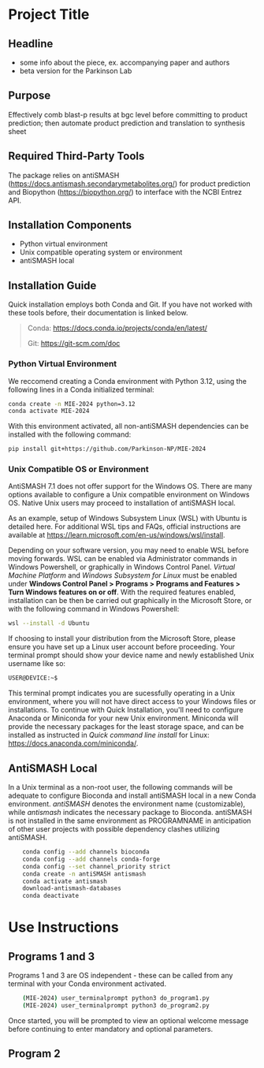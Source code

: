 # Project Title
## Headline

* some info about the piece, ex. accompanying paper and authors
* beta version for the Parkinson Lab

## Purpose
Effectively comb blast-p results at bgc level before committing to product prediction; then automate product prediction and translation to synthesis sheet

## Required Third-Party Tools
The package relies on antiSMASH (<https://docs.antismash.secondarymetabolites.org/>) for product prediction and Biopython (<https://biopython.org/>) to interface with the NCBI Entrez API.

## Installation Components
- Python virtual environment
- Unix compatible operating system or environment
- antiSMASH local

## Installation Guide
Quick installation employs both Conda and Git. If you have not worked with these tools before, their documentation is linked below.
> Conda: <https://docs.conda.io/projects/conda/en/latest/>
>
> Git: <https://git-scm.com/doc>

### Python Virtual Environment
We reccomend creating a Conda environment with Python 3.12, using the following lines in a Conda initialized terminal:
```Bash
conda create -n MIE-2024 python=3.12
conda activate MIE-2024
```
With this environment activated, all non-antiSMASH dependencies can be installed with the following command:
```Bash
pip install git+https://github.com/Parkinson-NP/MIE-2024
```

### Unix Compatible OS or Environment
AntiSMASH 7.1 does not offer support for the Windows OS. There are many options available to configure a Unix compatible environment on Windows OS. Native Unix users may proceed to installation of antiSMASH local.

 As an example, setup of Windows Subsystem Linux (WSL) with Ubuntu is detailed here. For additional WSL tips and FAQs, official instructions are available at
<https://learn.microsoft.com/en-us/windows/wsl/install>.

Depending on your software version, you may need to enable WSL before moving forwards.
WSL can be enabled via Administrator commands in Windows Powershell, or graphically in Windows Control Panel.
*Virtual Machine Platform* and *Windows Subsystem for Linux* must be enabled under **Windows Control Panel > Programs > Programs and Features > Turn Windows features on or off**. With the required features enabled, installation can be then be carried out graphically in the Microsoft Store, or with the following command in Windows Powershell:
```Bash
wsl --install -d Ubuntu
```

If choosing to install your distribution from the Microsoft Store, please ensure you have set up a Linux user account before proceeding. Your terminal prompt should show your device name and newly established Unix username like so:
 ```Bash
 USER@DEVICE:~$ 
 ```
This terminal prompt indicates you are sucessfully operating in a Unix environment, where you will not have direct access to  your Windows files or installations. To continue with Quick Installation, you'll need to configure Anaconda or Miniconda for your new Unix environment. Miniconda will provide the necessary packages for the least storage space, and can be installed as instructed in *Quick command line install* for Linux: <https://docs.anaconda.com/miniconda/>.

## AntiSMASH Local
In a Unix terminal as a non-root user, the following commands will be adequate to configure Bioconda and install antiSMASH local in a new Conda environment. *antiSMASH* denotes the environment name (customizable), while *antismash* indicates the necessary package to Bioconda. antiSMASH is not installed in the same environment as PROGRAMNAME in anticipation of other user projects with possible dependency clashes utilizing antiSMASH.
```Bash
    conda config --add channels bioconda
	conda config --add channels conda-forge 
	conda config --set channel_priority strict
    conda create -n antiSMASH antismash
	conda activate antismash
	download-antismash-databases
	conda deactivate
```
# Use Instructions
## Programs 1 and 3
Programs 1 and 3 are OS independent - these can be called from any terminal with your Conda environment activated.
```Bash
	(MIE-2024) user_terminalprompt python3 do_program1.py
	(MIE-2024) user_terminalprompt python3 do_program2.py
```
Once started, you will be prompted to view an optional welcome message before continuing to enter mandatory and optional parameters.

## Program 2
